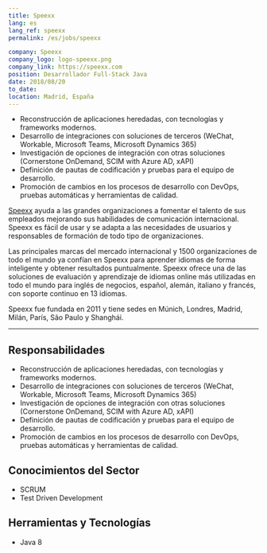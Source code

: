 ```yaml
---
title: Speexx
lang: es
lang_ref: speexx
permalink: /es/jobs/speexx

company: Speexx
company_logo: logo-speexx.png
company_link: https://speexx.com
position: Desarrollador Full-Stack Java
date: 2018/08/20
to_date: 
location: Madrid, España
---
```


* Reconstrucción de aplicaciones heredadas, con tecnologías y frameworks modernos.
* Desarrollo de integraciones con soluciones de terceros (WeChat, Workable, Microsoft Teams, Microsoft Dynamics 365)
* Investigación de opciones de integración con otras soluciones (Cornerstone OnDemand, SCIM with Azure AD, xAPI)
* Definición de pautas de codificación y pruebas para el equipo de desarrollo.
* Promoción de cambios en los procesos de desarrollo con DevOps, pruebas automáticas y herramientas de calidad.

<!--more-->

[Speexx](https://speexx.com) ayuda a las grandes organizaciones a fomentar el talento de sus empleados mejorando sus habilidades de comunicación internacional. Speexx es fácil de usar y se adapta a las necesidades de usuarios y responsables de formación de todo tipo de organizaciones.

Las principales marcas del mercado internacional y 1500 organizaciones de todo el mundo ya confían en Speexx para aprender idiomas de forma inteligente y obtener resultados puntualmente. Speexx ofrece una de las soluciones de evaluación y aprendizaje de idiomas online más utilizadas en todo el mundo para inglés de negocios, español, alemán, italiano y francés, con soporte continuo en 13 idiomas.

Speexx fue fundada en 2011 y tiene sedes en Múnich, Londres, Madrid, Milán, París, São Paulo y Shanghái.

---

## Responsabilidades

* Reconstrucción de aplicaciones heredadas, con tecnologías y frameworks modernos.
* Desarrollo de integraciones con soluciones de terceros (WeChat, Workable, Microsoft Teams, Microsoft Dynamics 365)
* Investigación de opciones de integración con otras soluciones (Cornerstone OnDemand, SCIM with Azure AD, xAPI)
* Definición de pautas de codificación y pruebas para el equipo de desarrollo.
* Promoción de cambios en los procesos de desarrollo con DevOps, pruebas automáticas y herramientas de calidad.

## Conocimientos del Sector
* SCRUM
* Test Driven Development

## Herramientas y Tecnologías
* Java 8
